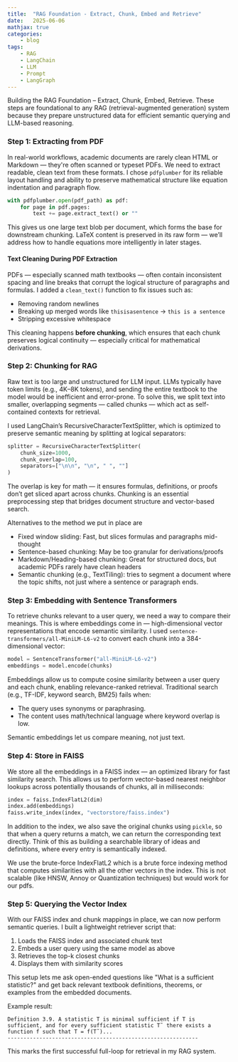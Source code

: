 ```yaml
---
title:  "RAG Foundation - Extract, Chunk, Embed and Retrieve"
date:   2025-06-06
mathjax: true
categories:
    - blog
tags: 
    - RAG
    - LangChain
    - LLM
    - Prompt
    - LangGraph
---
```


Building the RAG Foundation – Extract, Chunk, Embed, Retrieve. These steps are foundational to any RAG (retrieval-augmented generation) system because they prepare unstructured data for efficient semantic querying and LLM-based reasoning.

### Step 1: Extracting from PDF
In real-world workflows, academic documents are rarely clean HTML or Markdown — they're often scanned or typeset PDFs. We need to extract readable, clean text from these formats. I chose `pdfplumber` for its reliable layout handling and ability to preserve mathematical structure like equation indentation and paragraph flow.

```python
with pdfplumber.open(pdf_path) as pdf:
    for page in pdf.pages:
        text += page.extract_text() or ""
```

This gives us one large text blob per document, which forms the base for downstream chunking. LaTeX content is preserved in its raw form — we’ll address how to handle equations more intelligently in later stages.

#### Text Cleaning During PDF Extraction

PDFs — especially scanned math textbooks — often contain inconsistent spacing and line breaks that corrupt the logical structure of paragraphs and formulas. I added a `clean_text()` function to fix issues such as:

- Removing random newlines
- Breaking up merged words like `thisisasentence` → `this is a sentence`
- Stripping excessive whitespace

This cleaning happens **before chunking**, which ensures that each chunk preserves logical continuity — especially critical for mathematical derivations.


### Step 2: Chunking for RAG
Raw text is too large and unstructured for LLM input. LLMs typically have token limits (e.g., 4K–8K tokens), and sending the entire textbook to the model would be inefficient and error-prone. To solve this, we split text into smaller, overlapping segments — called chunks — which act as self-contained contexts for retrieval.

I used LangChain’s RecursiveCharacterTextSplitter, which is optimized to preserve semantic meaning by splitting at logical separators:

```python
splitter = RecursiveCharacterTextSplitter(
    chunk_size=1000,
    chunk_overlap=100,
    separators=["\n\n", "\n", " ", ""]
)
```
The overlap is key for math — it ensures formulas, definitions, or proofs don’t get sliced apart across chunks. Chunking is an essential preprocessing step that bridges document structure and vector-based search.

Alternatives to the method we put in place are

- Fixed window sliding: Fast, but slices formulas and paragraphs mid-thought
- Sentence-based chunking: May be too granular for derivations/proofs
- Markdown/Heading-based chunking: Great for structured docs, but academic PDFs rarely have clean headers
- Semantic chunking (e.g., TextTiling): tries to segment a document where the topic shifts, not just where a sentence or paragraph ends.

### Step 3: Embedding with Sentence Transformers
To retrieve chunks relevant to a user query, we need a way to compare their meanings. This is where embeddings come in — high-dimensional vector representations that encode semantic similarity. I used `sentence-transformers/all-MiniLM-L6-v2` to convert each chunk into a 384-dimensional vector:

```python
model = SentenceTransformer("all-MiniLM-L6-v2")
embeddings = model.encode(chunks)
```
Embeddings allow us to compute cosine similarity between a user query and each chunk, enabling relevance-ranked retrieval. Traditional search (e.g., TF-IDF, keyword search, BM25) fails when:
- The query uses synonyms or paraphrasing.
- The content uses math/technical language where keyword overlap is low.

Semantic embeddings let us compare meaning, not just text.

### Step 4: Store in FAISS

We store all the embeddings in a FAISS index — an optimized library for fast similarity search. This allows us to perform vector-based nearest neighbor lookups across potentially thousands of chunks, all in milliseconds:

```python
index = faiss.IndexFlatL2(dim)
index.add(embeddings)
faiss.write_index(index, "vectorstore/faiss.index")
```
In addition to the index, we also save the original chunks using `pickle`, so that when a query returns a match, we can return the corresponding text directly. Think of this as building a searchable library of ideas and definitions, where every entry is semantically indexed.

We use the brute-force IndexFlatL2 which is a brute force indexing method that computes similarities with all the other vectors in the index. This is not scalable (like HNSW, Annoy or Quantization techniques) but would work for our pdfs. 

### Step 5: Querying the Vector Index

With our FAISS index and chunk mappings in place, we can now perform semantic queries. I built a lightweight retriever script that:

1. Loads the FAISS index and associated chunk text
2. Embeds a user query using the same model as above
3. Retrieves the top-k closest chunks
4. Displays them with similarity scores

This setup lets me ask open-ended questions like "What is a sufficient statistic?" and get back relevant textbook definitions, theorems, or examples from the embedded documents.

Example result:
```
Definition 3.9. A statistic T is minimal sufficient if T is sufficient, and for every sufficient statistic T˜ there exists a function f such that T = f(T˜)...
------------------------------------------------------------
```
This marks the first successful full-loop for retrieval in my RAG system.